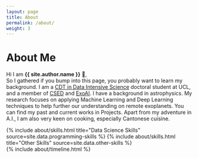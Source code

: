 ```yaml
---
layout: page
title: About
permalink: /about/
weight: 3
---
```


# **About Me**

Hi I am **{{ site.author.name }}** :wave:,<br>
So I gathered if you bump into this page, you probably want to learn my background. I am a [CDT in Data Intensive Science](http://www.hep.ucl.ac.uk/cdt-dis/) doctoral student at UCL, and a member of [CSED](https://www.ucl.ac.uk/space-exochemistry-data/) and [ExoAI](http://exoai.eu/).  I have a background in astrophysics. My research focuses on applying Machine Learning and Deep Learning techniques to help further our understanding on remote exoplanets. You can find my past and current works in Projects. Apart from my adventure in A.I., I am also very keen on cooking, especially Cantonese cuisine. 


<div class="row">
{% include about/skills.html title="Data Science Skills" source=site.data.programming-skills %}
{% include about/skills.html title="Other Skills" source=site.data.other-skills %}
</div>

<div class="row">
{% include about/timeline.html %}
</div>
